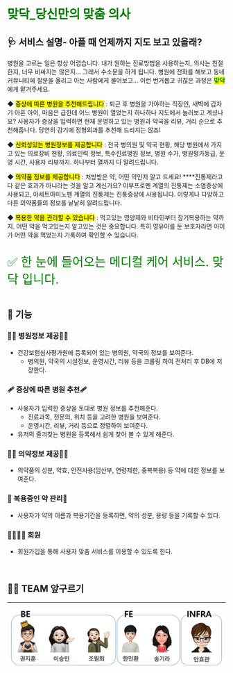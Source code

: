 # <span style="color:green">맞닥_당신만의 맞춤 의사 </span>

## 🩺 서비스 설명- 아플 때 언제까지 지도 보고 있을래?

병원을 고르는 일은 항상 어렵습니다. 내가 원하는 진료방법을 사용하는지, 의사는 친절한지, 너무 비싸지는 않은지… 그래서 수소문을 하게 됩니다. 병원에 전화를 해보고 동네 커뮤니티에 질문을 올리고  아는 사람에게 물어보고... 이런 번거롭고 귀찮은 과정은 
<mark><span style="color:green">
**맞닥**
</span></mark>에게 맡겨주세요. 

◆ <mark>증상에 따른 병원을 추천해드립니다</mark> : 퇴근 후 병원을 가야하는 직장인, 새벽에 갑자기 아픈 아이, 마음은 급한데 어느 병원이 열었는지 하나하나 지도에서 눌러보고 계셨나요? 사용자가 증상을 입력하면 현재 운영하고 있는 병원과 약국을 리뷰, 거리 순으로 추천해줍니다. 당연히 감기에 정형외과를 추천해 드리지는 않죠!

◆ <mark>신뢰성있는 병원정보를 제공합니다</mark> : 전국 병의원 및 약국 현황,  해당 병원에서 가지고 있는 의료장비 현황, 의료인력 정보,  특수진료병원 정보, 병원 수가, 병원평가등급, 운영 시간, 사용자 리뷰까지. 하나부터 열까지 다 알려드립니다. 

◆ <mark>의약품 정보를 제공합니다</mark> : 처방받은 약, 어떤 약인지 알고 드세요! ****진통제라고 다 같은 효과가 아니라는 것을 알고 계신가요? 이부프로펜 계열의 진통제는 소염증상에 사용되고, 아세트아미노펜 계열의 진통제는 진통증상에 사용됩니다. 이렇게나 다양하고 다른 의약품들의 정보를 낱낱히 알려드립니다.

◆ <mark>복용한 약을 관리할 수 있습니다</mark> : 먹고있는 영양제와 비타민부터 장기복용하는 약까지. 어떤 약을 먹고있는지 알고있는 것은 중요합니다.  특히 영유아를 둔 보호자라면 아이가 어떤 약을 먹었는지 기록하여 확인할 수 있습니다. 

<br />
<aside>
<span style="color:green">
<span style="font-size:200%"> 
✅ 한 눈에 들어오는 메디컬 케어 서비스. 맞닥 입니다.
</span> </span>
</aside>
<br />

## 📣 기능

### 👩‍⚕️ 병원정보 제공👩‍⚕️

- 건강보험심사평가원에 등록되어 있는 병의원, 약국의 정보를 보여준다.
    - 병의원, 약국의 시설정보, 운영시간, 리뷰 등을 크롤링 하여 전처리 후 DB에 저장한다.
    

### 🩹 증상에 따른 병원 추천🩹

- 사용자가 입력한 증상을 토대로 병원 정보를 추천해준다.
    - 진료과목, 전문의, 위치 등을 고려한 병원을 보여준다.
    - 운영시간, 리뷰, 거리 등으로 정렬하여 보여준다.
- 유저의 즐겨찾는 병원을 등록해서 쉽게 찾아 볼 수 있게 해준다.

### 👩‍🔬 의약정보 제공👩‍🔬

- 의약품의 성분, 약효, 안전사용(임산부, 연령제한, 중복복용) 등 약에 대한 정보를 보여준다.

### 💊 복용중인 약 관리💊

- 사용자가 약의 이름과 복용기간을 등록하면, 약의 성분, 용량 등을 기록할 수 있다.

### 👨‍👩‍👧‍👦 회원

- 회원가입을 통해 사용자 맞춤 서비스를 이용할 수 있도록 한다.


<br />

## 👩‍💻 TEAM 앞구르기

---

![앞구르기](images/앞구르기.png)
